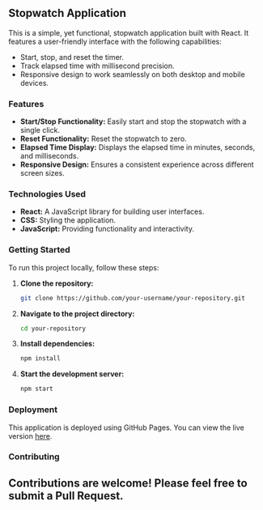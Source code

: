 ## Stopwatch Application

This is a simple, yet functional, stopwatch application built with React. It features a user-friendly interface with the following capabilities:

- Start, stop, and reset the timer.
- Track elapsed time with millisecond precision.
- Responsive design to work seamlessly on both desktop and mobile devices.

### Features

- **Start/Stop Functionality:** Easily start and stop the stopwatch with a single click.
- **Reset Functionality:** Reset the stopwatch to zero.
- **Elapsed Time Display:** Displays the elapsed time in minutes, seconds, and milliseconds.
- **Responsive Design:** Ensures a consistent experience across different screen sizes.

### Technologies Used

- **React:** A JavaScript library for building user interfaces.
- **CSS:** Styling the application.
- **JavaScript:** Providing functionality and interactivity.

### Getting Started

To run this project locally, follow these steps:

1. **Clone the repository:**
   ```sh
   git clone https://github.com/your-username/your-repository.git
   ```
2. **Navigate to the project directory:**
   ```sh
   cd your-repository
   ```
3. **Install dependencies:**
   ```sh
   npm install
   ```
4. **Start the development server:**
   ```sh
   npm start
   ```

### Deployment

This application is deployed using GitHub Pages. You can view the live version [here]([https://your-username.github.io/your-repository](https://hariharanlk.github.io/StopWatch/)).

### Contributing

Contributions are welcome! Please feel free to submit a Pull Request.
---
